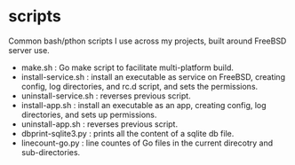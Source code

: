 # scripts

Common bash/pthon scripts I use across my projects, built around FreeBSD server use.

- make.sh : Go make script to facilitate multi-platform build.
- install-service.sh : install an executable as service on FreeBSD, creating config, log directories, and rc.d script, and sets the permissions.
- uninstall-service.sh : reverses previous script.
- install-app.sh : install an executable as an app, creating config, log directories, and sets up permissions.
- uninstall-app.sh : reverses previous script.
- dbprint-sqlite3.py : prints all the content of a sqlite db file.
- linecount-go.py : line countes of Go files in the current direcotry and sub-directories.
